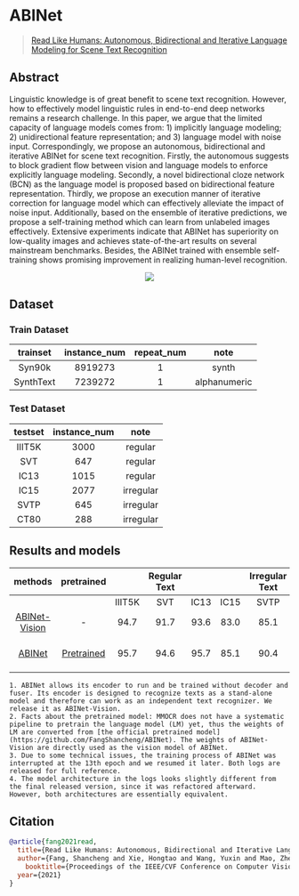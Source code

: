 # ABINet

> [Read Like Humans: Autonomous, Bidirectional and Iterative Language Modeling for Scene Text Recognition](https://arxiv.org/abs/2103.06495)

<!-- [ALGORITHM] -->

## Abstract

Linguistic knowledge is of great benefit to scene text recognition. However, how to effectively model linguistic rules in end-to-end deep networks remains a research challenge. In this paper, we argue that the limited capacity of language models comes from: 1) implicitly language modeling; 2) unidirectional feature representation; and 3) language model with noise input. Correspondingly, we propose an autonomous, bidirectional and iterative ABINet for scene text recognition. Firstly, the autonomous suggests to block gradient flow between vision and language models to enforce explicitly language modeling. Secondly, a novel bidirectional cloze network (BCN) as the language model is proposed based on bidirectional feature representation. Thirdly, we propose an execution manner of iterative correction for language model which can effectively alleviate the impact of noise input. Additionally, based on the ensemble of iterative predictions, we propose a self-training method which can learn from unlabeled images effectively. Extensive experiments indicate that ABINet has superiority on low-quality images and achieves state-of-the-art results on several mainstream benchmarks. Besides, the ABINet trained with ensemble self-training shows promising improvement in realizing human-level recognition.

<div align=center>
<img src="https://user-images.githubusercontent.com/22607038/145804331-9ae955dc-0d3b-41eb-a6b2-dc7c9f7c1bef.png"/>
</div>

## Dataset

### Train Dataset

| trainset  | instance_num | repeat_num |     note     |
| :-------: | :----------: | :--------: | :----------: |
|  Syn90k   |   8919273    |     1      |    synth     |
| SynthText |   7239272    |     1      | alphanumeric |

### Test Dataset

| testset | instance_num |   note    |
| :-----: | :----------: | :-------: |
| IIIT5K  |     3000     |  regular  |
|   SVT   |     647      |  regular  |
|  IC13   |     1015     |  regular  |
|  IC15   |     2077     | irregular |
|  SVTP   |     645      | irregular |
|  CT80   |     288      | irregular |

## Results and models

|                      methods                       |                       pretrained                       |        | Regular Text |      |      | Irregular Text |      | download                                             |
| :------------------------------------------------: | :----------------------------------------------------: | :----: | :----------: | :--: | :--: | :------------: | :--: | :--------------------------------------------------- |
|                                                    |                                                        | IIIT5K |     SVT      | IC13 | IC15 |      SVTP      | CT80 |                                                      |
| [ABINet-Vision](/configs/textrecog/abinet/abinet-vision_6e_st-an_mj.py) |                           -                            |  94.7  |     91.7     | 93.6 | 83.0 |      85.1      | 86.5 | [model](https://download.openmmlab.com/mmocr/textrecog/abinet/abinet_vision_only_academic-e6b9ea89.pth) \| [log](https://download.openmmlab.com/mmocr/textrecog/abinet/20211201_195512.log) |
| [ABINet](/configs/textrecog/abinet/abinet_6e_st-an_mj.py) | [Pretrained](https://download.openmmlab.com/mmocr/textrecog/abinet/abinet_pretrain-1bed979b.pth) |  95.7  |     94.6     | 95.7 | 85.1 |      90.4      | 90.3 | [model](https://download.openmmlab.com/mmocr/textrecog/abinet/abinet_academic-f718abf6.pth) \| [log1](https://download.openmmlab.com/mmocr/textrecog/abinet/20211210_095832.log) \| [log2](https://download.openmmlab.com/mmocr/textrecog/abinet/20211213_131724.log) |

```{note}
1. ABINet allows its encoder to run and be trained without decoder and fuser. Its encoder is designed to recognize texts as a stand-alone model and therefore can work as an independent text recognizer. We release it as ABINet-Vision.
2. Facts about the pretrained model: MMOCR does not have a systematic pipeline to pretrain the language model (LM) yet, thus the weights of LM are converted from [the official pretrained model](https://github.com/FangShancheng/ABINet). The weights of ABINet-Vision are directly used as the vision model of ABINet.
3. Due to some technical issues, the training process of ABINet was interrupted at the 13th epoch and we resumed it later. Both logs are released for full reference.
4. The model architecture in the logs looks slightly different from the final released version, since it was refactored afterward. However, both architectures are essentially equivalent.
```

## Citation

```bibtex
@article{fang2021read,
  title={Read Like Humans: Autonomous, Bidirectional and Iterative Language Modeling for Scene Text Recognition},
  author={Fang, Shancheng and Xie, Hongtao and Wang, Yuxin and Mao, Zhendong and Zhang, Yongdong},
    booktitle={Proceedings of the IEEE/CVF Conference on Computer Vision and Pattern Recognition},
  year={2021}
}
```

